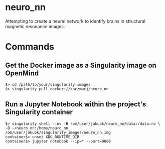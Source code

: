 # neuro_nn

Attempting to create a neural network to identify brains in structural magnetic resonance images.


# Commands

## Get the Docker image as a Singularity image on OpenMind

```shell
$> cd /path/to/your/singularity-images
$> singularity pull docker://kaczmarj/neuro_nn
```

## Run a Jupyter Notebook within the project's Singularity container

```shell
$> singularity shell --nv -B /om/user/jakubk/neuro_nn/data:/data:ro \
-B ~/neuro_nn:/home/neuro_nn /om/user/jakubk/singularity_images/neuro_nn.img
container$> unset XDG_RUNTIME_DIR
container$> jupyter notebook --ip=* --port=9000
```
